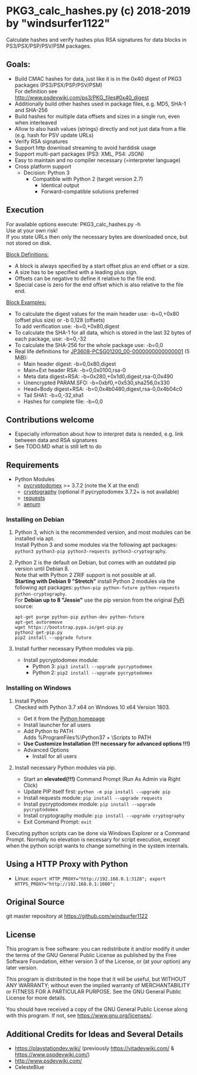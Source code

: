 # PKG3_calc_hashes.py (c) 2018-2019 by "windsurfer1122"
Calculate hashes and verify hashes plus RSA signatures for data blocks in PS3/PSX/PSP/PSV/PSM packages.

## Goals:
* Build CMAC hashes for data, just like it is in the 0x40 digest of PKG3 packages (PS3/PSX/PSP/PSV/PSM)<br>
  For definition see http://www.psdevwiki.com/ps3/PKG_files#0x40_digest
* Additionally build other hashes used in package files, e.g. MD5, SHA-1 and SHA-256
* Build hashes for multiple data offsets and sizes in a single run, even when interleaved
* Allow to also hash values (strings) directly and not just data from a file (e.g. hash for PSV update URLs)
* Verify RSA signatures
* Support http download streaming to avoid harddisk usage
* Support multi-part packages (PS3: XML, PS4: JSON)
* Easy to maintain and no compiler necessary (=interpreter language)
* Cross platform support
  * Decision: Python 3
    * Compatible with Python 2 (target version 2.7)
      * Identical output
      * Forward-compatible solutions preferred

## Execution
For available options execute: PKG3_calc_hashes.py -h<br>
Use at your own risk!<br>
If you state URLs then only the necessary bytes are downloaded once, but not stored on disk.

<u>Block Definitions:</u>
* A block is always specified by a start offset plus an end offset or a size.
* A size has to be specified with a leading plus sign.
* Offsets can be negative to define it relative to the file end.
* Special case is zero for the end offset which is also relative to the file end.

<u>Block Examples:</u>
* To calculate the digest values for the main header use: -b=0,+0x80 (offset plus size) or -b 0,128 (offsets)<br>
  To add verification use: -b=0,+0x80,digest
* To calculate the SHA-1 for all data, which is stored in the last 32 bytes of each package, use: -b=0,-32
* To calculate the SHA-256 for the whole package use: -b=0,0
* Real life definitions for [JP3608-PCSG01200_00-0000000000000001](http://zeus.dl.playstation.net/cdn/JP3608/PCSG01200_00/JP3608-PCSG01200_00-0000000000000001_bg_1_1f292cbeb41b685b395a8fe43a24c10338162fbc.pkg) (5 MiB):
  * Main header digest: -b=0,0x80,digest
  * Main+Ext header RSA: -b=0,0x0100,rsa-0
  * Meta data digest+RSA: -b=0x280,+0x1d0,digest,rsa-0,0x490
  * Unencrypted PARAM.SFO: -b=0xbf0,+0x530,sha256,0x330
  * Head+Body digest+RSA: -b=0,0x4b0480,digest,rsa-0,0x4b04c0
  * Tail SHA1: -b=0,-32,sha1
  * Hashes for complete file: -b=0,0

## Contributions welcome
* Especially information about how to interpret data is needed, e.g. link between data and RSA signatures
* See TODO.MD what is still left to do

## Requirements
* Python Modules
  * [pycryptodomex](https://www.pycryptodome.org/) >= 3.7.2 (note the X at the end)
  * [cryptography](https://cryptography.io/) (optional if pycryptodomex 3.7.2+ is not available)
  * [requests](http://python-requests.org/)
  * [aenum](https://bitbucket.org/stoneleaf/aenum)

### Installing on Debian
1. Python 3, which is the recommended version, and most modules can be installed via apt.<br>
Install Python 3 and some modules via the following apt packages: `python3 python3-pip python3-requests python3-cryptography`.<br>

1. Python 2 is the default on Debian, but comes with an outdated pip version until Debian 8.<br>
Note that with Python 2 ZRIF support is not possible at all.<br>
__Starting with Debian 9 "Stretch"__ install Python 2 modules via the following apt packages: `python-pip python-future python-requests python-cryptography`.<br>
For __Debian up to 8 "Jessie"__ use the pip version from the original [PyPi](https://pypi.org/project/pip/) source:<br>
   ```
   apt-get purge python-pip python-dev python-future
   apt-get autoremove
   wget https://bootstrap.pypa.io/get-pip.py
   python2 get-pip.py
   pip2 install --upgrade future
   ```

1. Install further necessary Python modules via pip.
   * Install pycryptodomex module:
     * Python 3: `pip3 install --upgrade pycryptodomex`
     * Python 2: `pip2 install --upgrade pycryptodomex`

### Installing on Windows
1. Install Python<br>
   Checked with Python 3.7 x64 on Windows 10 x64 Version 1803.
   * Get it from the [Python homepage](https://www.python.org/)
   * Install launcher for all users
   * Add Python to PATH<br>
     Adds %ProgramFiles%\Python37 + \Scripts to PATH
   * __Use Customize Installation (!!! necessary for advanced options !!!)__
   * Advanced Options
     * Install for all users

1. Install necessary Python modules via pip.
   * Start an __elevated(!!!)__ Command Prompt (Run As Admin via Right Click)
   * Update PIP itself first: `python -m pip install --upgrade pip`
   * Install requests module: `pip install --upgrade requests`
   * Install pycryptodomex module: `pip install --upgrade pycryptodomex`
   * Install cryptography module: `pip install --upgrade cryptography`
   * Exit Command Prompt: `exit`

Executing python scripts can be done via Windows Explorer or a Command Prompt. Normally no elevation is necessary for script execution, except when the python script wants to change something in the system internals.

## Using a HTTP Proxy with Python
* Linux: `export HTTP_PROXY="http://192.168.0.1:3128"; export HTTPS_PROXY="http://192.168.0.1:1080";`

## Original Source
git master repository at https://github.com/windsurfer1122

## License
This program is free software: you can redistribute it and/or modify
it under the terms of the GNU General Public License as published by
the Free Software Foundation, either version 3 of the License, or
(at your option) any later version.

This program is distributed in the hope that it will be useful,
but WITHOUT ANY WARRANTY; without even the implied warranty of
MERCHANTABILITY or FITNESS FOR A PARTICULAR PURPOSE.  See the
GNU General Public License for more details.

You should have received a copy of the GNU General Public License
along with this program.  If not, see <https://www.gnu.org/licenses/>.

## Additional Credits for Ideas and Several Details
* https://playstationdev.wiki/ (previously https://vitadevwiki.com/ & https://www.pspdevwiki.com/)
* http://www.psdevwiki.com/
* CelesteBlue
